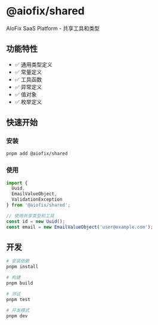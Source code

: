 # @aiofix/shared

AIoFix SaaS Platform - 共享工具和类型

## 功能特性

- ✅ 通用类型定义
- ✅ 常量定义
- ✅ 工具函数
- ✅ 异常定义
- ✅ 值对象
- ✅ 枚举定义

## 快速开始

### 安装

```bash
pnpm add @aiofix/shared
```

### 使用

```typescript
import { 
  Uuid, 
  EmailValueObject, 
  ValidationException 
} from '@aiofix/shared';

// 使用共享类型和工具
const id = new Uuid();
const email = new EmailValueObject('user@example.com');
```

## 开发

```bash
# 安装依赖
pnpm install

# 构建
pnpm build

# 测试
pnpm test

# 开发模式
pnpm dev
```
